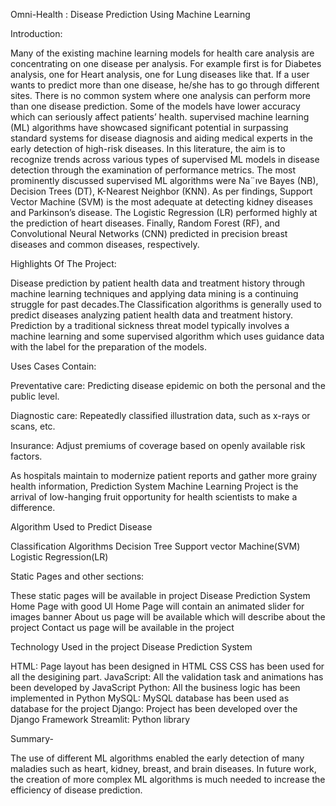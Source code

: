 Omni-Health : Disease Prediction Using Machine Learning 

Introduction:

Many of the existing machine learning models for health care analysis are concentrating on one disease per analysis. For example first is for Diabetes analysis, one for Heart analysis, one for Lung diseases like that. If a user wants to predict more than one disease, he/she has to go through different sites. There is no common system where one analysis can perform more than one disease prediction. Some of the models have lower accuracy which can seriously affect patients’ health. supervised machine learning (ML) algorithms have showcased significant potential in surpassing standard systems for disease diagnosis and aiding medical experts in the early detection of high-risk diseases. In this literature, the aim is to recognize trends across various types of supervised ML models in disease detection through the examination of performance metrics. The most prominently discussed supervised ML algorithms were Na¨ıve Bayes (NB), Decision Trees (DT), K-Nearest Neighbor (KNN). As per findings, Support Vector Machine (SVM) is the most adequate at detecting kidney diseases and Parkinson’s disease. The Logistic Regression (LR) performed highly at the prediction of heart diseases. Finally, Random Forest (RF), and Convolutional Neural Networks (CNN) predicted in precision breast diseases and common diseases, respectively.

Highlights Of The Project:

Disease prediction by patient health data and treatment history through machine learning techniques and applying data mining is a continuing struggle for past decades.The Classification algorithms is generally used to predict diseases analyzing patient health data and treatment history. Prediction by a traditional sickness threat model typically involves a machine learning and some supervised algorithm which uses guidance data with the label for the preparation of the models.

Uses Cases Contain:

Preventative care: Predicting disease epidemic on both the personal and the public level.

Diagnostic care: Repeatedly classified illustration data, such as x-rays or scans, etc.

Insurance: Adjust premiums of coverage based on openly available risk factors.

As hospitals maintain to modernize patient reports and gather more grainy health information, Prediction System Machine Learning Project is the arrival of low-hanging fruit opportunity for health scientists to make a difference.


Algorithm Used to Predict Disease

Classification Algorithms 
Decision Tree 
Support vector Machine(SVM) 
Logistic Regression(LR)

Static Pages and other sections:

These static pages will be available in project Disease Prediction System
Home Page with good Ul Home Page will contain an animated slider for images banner About us page will be available which will describe about the project Contact us page will be available in the project

Technology Used in the project Disease Prediction System

HTML: Page layout has been designed in HTML CSS CSS has been used for all the desigining part.
JavaScript: All the validation task and animations has been developed by JavaScript 
Python: All the business logic has been implemented in Python 
MySQL: MySQL database has been used as database for the project 
Django: Project has been developed over the Django Framework 
Streamlit: Python library

Summary-

 The use of different ML algorithms enabled the early detection of many maladies such as heart, kidney, breast, and brain diseases. In future work, the creation of more complex ML algorithms is much needed to increase the efficiency of disease prediction.
